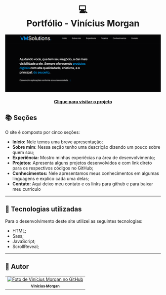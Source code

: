 <h1 align="center">
  💻<br>Portfólio - Vinícius Morgan
</h1>

![Resultado final do projeto](assets/image/preview.png)

<h4 align="center"><a href="https://viniciusgmorgan.github.io/vmsolutions/">Clique para visitar o projeto</a></h4>

## 📚 Seções

O site é composto por cinco seções:

- **Início:** Nele temos uma breve apresentação;
- **Sobre mim:** Nessa seção tenho uma descrição dizendo um pouco sobre quem sou;
- **Experiência:** Mostro minhas experiêcias na área de desenvolvimento;
- **Projetos:** Apresenta alguns projetos desenvolvidos e com link direto para os respectivos códigos no GitHub;
- **Conhecimentos:** Nele apresentamos meus conhecimentos em algumas linguagens e explico cada uma delas;
- **Contato:** Aqui deixo meu contato e os links para github e para baixar meu currículo

---

## 💼 Tecnologias utilizadas

Para o desenvolvimento deste site utilizei as seguintes tecnologias:

- HTML;
- Sass;
- JavaScript;
- ScrollReveal;

---

<h2>🦄 Autor</h2>

<table>
  <tr>
    <td align="center">
      <a href="https://github.com/viniciusgmorgan">
        <img src="https://avatars.githubusercontent.com/u/45949731?v=4" width="100px;" alt="Foto de Vinícius Morgan no GitHub"/><br>
        <sub>
          <b>Vinícius Morgan</b>
        </sub>
      </a>
    </td>
  </tr>
</table>
